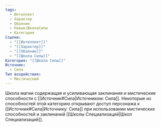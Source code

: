 ```yaml
---
tags:
  - Интеллект
  - Характер
  - Обаяние
  - Навык/ШколаСилы
  - Категория
Ссылки:
  - "[[Интеллект]]"
  - "[[Характер]]"
  - "[[Обаяние]]"
  - "[[Школа Силы]]"
Категория: "[[Школа Силы]]"
Источник:
  - Сила
Тип воздействия:
  - Мистический
---
```

Школа магии содержащая и усиливающая заклинания и мистические способности с [[Источник#Сила|Источником: Сила]]. Некоторые из способностей этой категорию открывают доступ персонажа к [[Источник#Сила|Источнику: Сила]] при использовании мистических способностей и заклинаний [[Школы Специализаций|Школ Специализаций]]. 